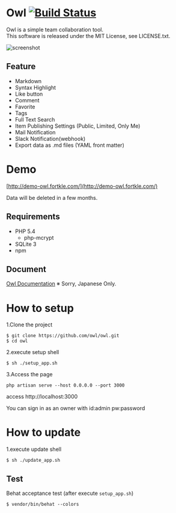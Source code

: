 # Owl [![Build Status](https://travis-ci.org/owl/owl.svg?branch=master)](https://travis-ci.org/owl/owl)

Owl is a simple team collaboration tool.  
This software is released under the MIT License, see LICENSE.txt.

![screenshot](https://raw.githubusercontent.com/wiki/fortkle/owl/images/owl_screenshot.png)

## Feature

- Markdown
- Syntax Highlight
- Like button
- Comment
- Favorite
- Tags
- Full Text Search
- Item Publishing Settings (Public, Limited, Only Me)
- Mail Notification
- Slack Notification(webhook)
- Export data as .md files (YAML front matter)

# Demo

[http://demo-owl.fortkle.com/](http://demo-owl.fortkle.com/)  

Data will be deleted in a few months.

## Requirements

- PHP 5.4
  - php-mcrypt
- SQLite 3
- npm

## Document
[Owl Documentation](https://github.com/owl/owl/wiki)
※ Sorry, Japanese Only.

# How to setup
1.Clone the project

```
$ git clone https://github.com/owl/owl.git
$ cd owl
```

2.execute setup shell

```
$ sh ./setup_app.sh
```

3.Access the page

```
php artisan serve --host 0.0.0.0 --port 3000
```

access http://localhost:3000

You can sign in as an owner with id:admin pw:password

# How to update
1.execute update shell

```
$ sh ./update_app.sh
```

## Test
Behat acceptance test
(after execute `setup_app.sh`)

```
$ vendor/bin/behat --colors
```
